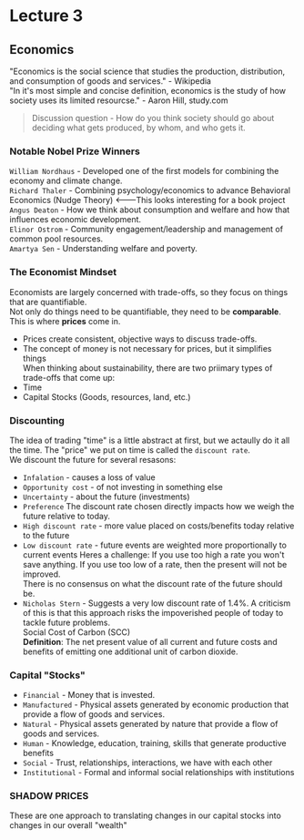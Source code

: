 # Lecture 3

## Economics
"Economics is the social science that studies the production, distribution, and consumption of goods and services." - Wikipedia  
"In it's most simple and concise definition, economics is the study of how society uses its limited resourcse." - Aaron Hill, study.com

> Discussion question - How do you think society should go about deciding what gets produced, by whom, and who gets it.  

### Notable Nobel Prize Winners

`William Nordhaus` - Developed one of the first models for combining the economy and climate change.  
`Richard Thaler` - Combining psychology/economics to advance Behavioral Economics (Nudge Theory) <---This looks interesting for a book project  
`Angus Deaton` - How we think about consumption and welfare and how that influences economic development.  
`Elinor Ostrom` - Community engagement/leadership and management of common pool resources.  
`Amartya Sen` - Understanding welfare and poverty.  

### The Economist Mindset
Economists are largely concerned with trade-offs, so they focus on things that are quantifiable.  
Not only do things need to be quantifiable, they need to be **comparable**. This is where **prices** come in.
 - Prices create consistent, objective ways to discuss trade-offs.
 - The concept of money is not necessary for prices, but it simplifies things  
When thinking about sustainability, there are two priimary types of trade-offs that come up:
 - Time
 - Capital Stocks (Goods, resources, land, etc.)

### Discounting
The idea of trading "time" is a little abstract at first, but we actaully do it all the time. 
The "price" we put on time is called the `discount rate`.  
We discount the future for several resasons:
 - `Infalation` - causes a loss of value
 - `Opportunity cost` - of not investing in something else
 - `Uncertainty` - about the future (investments)
 - `Preference`
The discount rate chosen directly impacts how we weigh the future relative to today.  
 - `High discount rate` - more value placed on costs/benefits today relative to the future
 - `Low discount rate` - future events are weighted more proportionally to current events
Heres a challenge: If you use too high a rate you won't save anything. If you use too low of a rate, then the present will not be improved.  
There is no consensus on what the discount rate of the future should be.
 - `Nicholas Stern` - Suggests a very low discount rate of 1.4%. A criticism of this is that this approach risks the impoverished people of today to tackle future problems.  
Social Cost of Carbon (SCC)  
**Definition**: The net present value of all current and future costs and benefits of emitting one additional unit of carbon dioxide.  

### Capital "Stocks"
 - `Financial` - Money that is invested.
 - `Manufactured` - Physical assets generated by economic production that provide a flow of goods and services.
 - `Natural` - Physical assets generated by nature that provide a flow of goods and services.
 - `Human` - Knowledge, education, training, skills that generate productive benefits
 - `Social` - Trust, relationships, interactions,  we have with each other
 - `Institutional` - Formal and informal social relationships with institutions 

### SHADOW PRICES
These are one approach to translating changes in our capital stocks into changes in our overall "wealth"